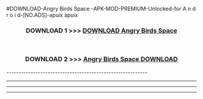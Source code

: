 #DOWNLOAD-Angry Birds Space -APK-MOD-PREMIUM-Unlocked-for A n d r o i d-[NO.ADS]-apuix apuix 



<div align="center">

<h3>DOWNLOAD 1 >>> <a href="https://getmod2.web.app/?judul=Angry Birds Space ">DOWNLOAD Angry Birds Space </a></h3><br>

<h3>DOWNLOAD 2 >>> <a href="https://getmod2.web.app/?judul=Angry Birds Space ">Angry Birds Space  DOWNLOAD </a></h3>

</div>
----------------------------------------------------------

----------------------------------------------------------

----------------------------------------------------------

----------------------------------------------------------



